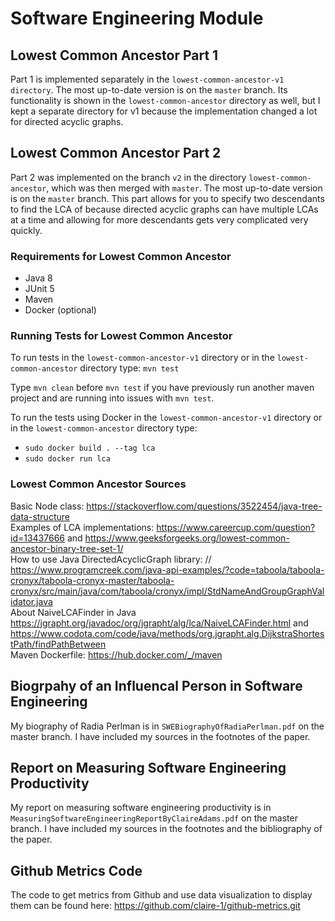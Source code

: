 # Software Engineering Module
## Lowest Common Ancestor Part 1
Part 1 is implemented separately in the `lowest-common-ancestor-v1 directory`. The most up-to-date version is on the `master` branch. Its functionality is shown in the `lowest-common-ancestor` directory as well, but I kept a separate directory for v1 because the implementation changed a lot for directed acyclic graphs. 

## Lowest Common Ancestor Part 2
Part 2 was implemented on the branch `v2` in the directory `lowest-common-ancestor`, which was then merged with `master`. The most up-to-date version is on the `master` branch.
This part allows for you to specify two descendants to find the LCA of because directed acyclic graphs can have multiple LCAs at a time and allowing for more descendants gets very complicated very quickly. 

### Requirements for Lowest Common Ancestor
- Java 8
- JUnit 5
- Maven
- Docker (optional)

### Running Tests for Lowest Common Ancestor
To run tests in the `lowest-common-ancestor-v1` directory or in the `lowest-common-ancestor` directory type: `mvn test` 

Type `mvn clean` before `mvn test` if you have previously run another maven project and are running into issues with `mvn test`.

To run the tests using Docker in the `lowest-common-ancestor-v1` directory or in the `lowest-common-ancestor` directory type:
- `sudo docker build . --tag lca`
- `sudo docker run lca`

### Lowest Common Ancestor Sources
Basic Node class: https://stackoverflow.com/questions/3522454/java-tree-data-structure \
Examples of LCA implementations: https://www.careercup.com/question?id=13437666 and https://www.geeksforgeeks.org/lowest-common-ancestor-binary-tree-set-1/ \
How to use Java DirectedAcyclicGraph library:         // https://www.programcreek.com/java-api-examples/?code=taboola/taboola-cronyx/taboola-cronyx-master/taboola-cronyx/src/main/java/com/taboola/cronyx/impl/StdNameAndGroupGraphValidator.java \
About NaiveLCAFinder in Java https://jgrapht.org/javadoc/org/jgrapht/alg/lca/NaiveLCAFinder.html
and https://www.codota.com/code/java/methods/org.jgrapht.alg.DijkstraShortestPath/findPathBetween \
Maven Dockerfile: https://hub.docker.com/_/maven

## Biogrpahy of an Influencal Person in Software Engineering
My biography of Radia Perlman is in `SWEBiographyOfRadiaPerlman.pdf` on the master branch. I have included my sources in the footnotes of the paper. 

## Report on Measuring Software Engineering Productivity
My report on measuring software engineering productivity is in `MeasuringSoftwareEngineeringReportByClaireAdams.pdf` on the master branch. I have included my sources in the footnotes and the bibliography of the paper.

## Github Metrics Code
The code to get metrics from Github and use data visualization to display them can be found here: https://github.com/claire-1/github-metrics.git
